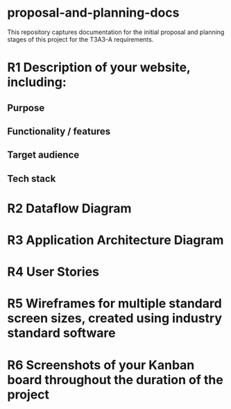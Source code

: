 # proposal-and-planning-docs
This repository captures documentation for the initial proposal and planning stages of this project for the T3A3-A requirements.

# R1 Description of your website, including:
## Purpose

## Functionality / features

## Target audience

## Tech stack

# R2 Dataflow Diagram	

# R3 Application Architecture Diagram

# R4 User Stories

# R5 Wireframes for multiple standard screen sizes, created using industry standard software	

# R6 Screenshots of your Kanban board throughout the duration of the project